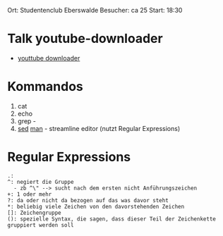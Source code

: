 Ort: Studentenclub Eberswalde
Besucher: ca 25
Start: 18:30

Talk youtube-downloader
====================
- [youttube downloader](https://github.com/linux-node-eberswalde/youtube-downloader)

Kommandos
====================
1. cat
2. echo
3. grep - 
4. [sed](http://de.wikipedia.org/wiki/Sed_%28Unix%29) [man](http://unixhelp.ed.ac.uk/CGI/man-cgi?sed) - streamline editor (nutzt Regular Expressions)

Regular Expressions
====================
```
.: 
^: negiert die Gruppe
  - zb ^\" --> sucht nach dem ersten nicht Anführungszeichen
+: 1 oder mehr
?: da oder nicht da bezogen auf das was davor steht
*: beliebig viele Zeichen von den davorstehenden Zeichen
[]: Zeichengruppe
(): spezielle Syntax, die sagen, dass dieser Teil der Zeichenkette gruppiert werden soll 
```

